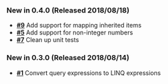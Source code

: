 ### New in 0.4.0 (Released 2018/08/18)

- [__#9__](https://github.com/spectresystems/spectre.query/issues/9) Add support for mapping inherited items
- [__#5__](https://github.com/spectresystems/spectre.query/issues/5) Add support for non-integer numbers
- [__#7__](https://github.com/spectresystems/spectre.query/issues/7) Clean up unit tests

### New in 0.3.0 (Released 2018/08/14)

- [__#1__](https://github.com/spectresystems/spectre.query/issues/1) Convert query expressions to LINQ expressions
